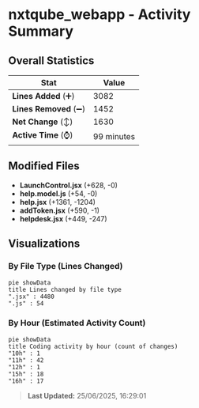 # nxtqube_webapp - Activity Summary 

## Overall Statistics

| Stat                   | Value                                                             |
| ---------------------- | ----------------------------------------------------------------- |
| **Lines Added** (➕)   | 3082                                          |
| **Lines Removed** (➖) | 1452                                        |
| **Net Change** (↕)    | 1630                |
| **Active Time** (⌚)   | 99 minutes |


## Modified Files
- **LaunchControl.jsx** (+628, -0)
- **help.model.js** (+54, -0)
- **help.jsx** (+1361, -1204)
- **addToken.jsx** (+590, -1)
- **helpdesk.jsx** (+449, -247)

## Visualizations

### By File Type (Lines Changed)

```mermaid
pie showData
title Lines changed by file type
".jsx" : 4480
".js" : 54
```

### By Hour (Estimated Activity Count)

```mermaid
pie showData
title Coding activity by hour (count of changes)
"10h" : 1
"11h" : 42
"12h" : 1
"15h" : 18
"16h" : 17
```


> **Last Updated:** 25/06/2025, 16:29:01
